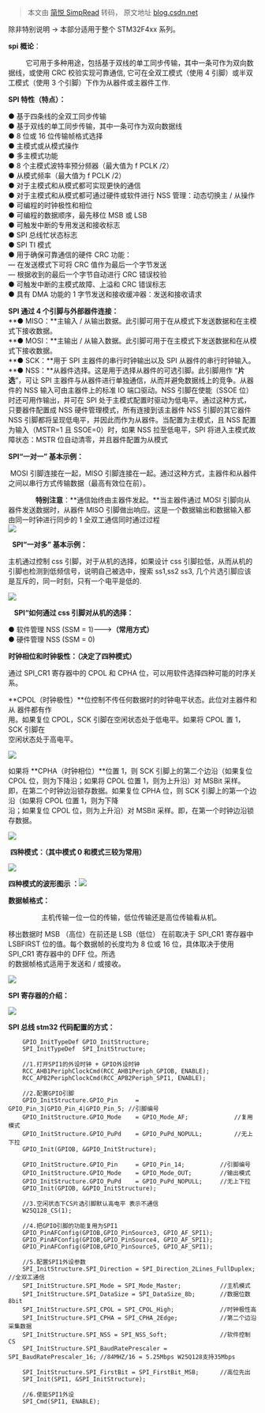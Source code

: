 > 本文由 [简悦 SimpRead](http://ksria.com/simpread/) 转码， 原文地址 [blog.csdn.net](https://blog.csdn.net/m0_58168670/article/details/130588514)

除非特别说明 -> 本部分适用于整个 STM32F4xx 系列。

**spi 概论**：

         它可用于多种用途，包括基于双线的单工同步传输，其中一条可作为双向数据线，或使用 CRC 校验实现可靠通信, 它可在全双工模式（使用 4 引脚）或半双工模式（使用 3 个引脚）下作为从器件或主器件工作.

**SPI 特性（特点）：**

● 基于四条线的全双工同步传输  
● 基于双线的单工同步传输，其中一条可作为双向数据线  
● 8 位或 16 位传输帧格式选择  
● 主模式或从模式操作  
● 多主模式功能  
● 8 个主模式波特率预分频器（最大值为 f PCLK /2）  
● 从模式频率（最大值为 f PCLK /2）  
● 对于主模式和从模式都可实现更快的通信  
● 对于主模式和从模式都可通过硬件或软件进行 NSS 管理：动态切换主 / 从操作  
● 可编程的时钟极性和相位  
● 可编程的数据顺序，最先移位 MSB 或 LSB  
● 可触发中断的专用发送和接收标志  
● SPI 总线忙状态标志  
● SPI TI 模式  
● 用于确保可靠通信的硬件 CRC 功能：  
— 在发送模式下可将 CRC 值作为最后一个字节发送  
— 根据收到的最后一个字节自动进行 CRC 错误校验  
● 可触发中断的主模式故障、上溢和 CRC 错误标志  
● 具有 DMA 功能的 1 字节发送和接收缓冲器：发送和接收请求

**SPI 通过 4 个引脚与外部器件连接：**  
**● MISO：**主输入 / 从输出数据。此引脚可用于在从模式下发送数据和在主模式下接收数据。  
**● MOSI：**主输出 / 从输入数据。此引脚可用于在主模式下发送数据和在从模式下接收数据。  
**● SCK：**用于 SPI 主器件的串行时钟输出以及 SPI 从器件的串行时钟输入。  
**● NSS：**从器件选择。这是用于选择从器件的可选引脚。此引脚用作 “**片选**”，可让 SPI 主器件与从器件进行单独通信，从而并避免数据线上的竞争。从器件的 NSS 输入可由主器件上的标准 IO 端口驱动。NSS 引脚在使能（SSOE 位）时还可用作输出，并可在 SPI 处于主模式配置时驱动为低电平。通过这种方式，只要器件配置成 NSS 硬件管理模式，所有连接到该主器件 NSS 引脚的其它器件 NSS 引脚都将呈现低电平，并因此而作为从器件。当配置为主模式，且 NSS 配置为输入（MSTR=1 且 SSOE=0）时，如果 NSS 拉至低电平，SPI 将进入主模式故障状态：MSTR 位自动清零，并且器件配置为从模式

 **SPI“一对一” 基本示例：**

  MOSI 引脚连接在一起，MISO 引脚连接在一起。通过这种方式，主器件和从器件之间以串行方式传输数据（最高有效位在前）。

              **特别注意**：**通信始终由主器件发起。**当主器件通过 MOSI 引脚向从器件发送数据时，从器件 MISO 引脚做出响应。这是一个数据输出和数据输入都由同一时钟进行同步的 1 全双工通信同时通过过程  
![](https://img-blog.csdnimg.cn/20b8402446724ca89267d53d72601c7a.png)

  **SPI“一对多” 基本示例：**

 主机通过控制 css 引脚，对于从机的选择，如果设计 css 引脚拉低，从而从机的引脚也检测到低频信号，说明自己被选中，搜索 ss1,ss2 ss3, 几个片选引脚应该是互斥的，同一时刻，只有一个电平是低的.

**![](https://img-blog.csdnimg.cn/4ae1a5ef63db49d4a8dcc63263a78e8d.png)**

   **SPI“如何通过 css 引脚对从机的选择：**

● 软件管理 NSS (SSM = 1)--->**（常用方式）**  
● 硬件管理 NSS (SSM = 0)

 **时钟相位和时钟极性：（决定了四种模式）**

通过 SPI_CR1 寄存器中的 CPOL 和 CPHA 位，可以用软件选择四种可能的时序关系。

  
**CPOL（时钟极性）**位控制不传任何数据时的时钟电平状态。此位对主器件和从 器件都有作  
用。如果复位 CPOL，SCK 引脚在空闲状态处于低电平。如果将 CPOL 置 1，SCK 引脚在  
空闲状态处于高电平。

 ![](https://img-blog.csdnimg.cn/52a30663d55f49148c525a8c706bc378.png)

如果将 **CPHA（时钟相位）**位置 1，则 SCK 引脚上的第二个边沿（如果复位 CPOL 位，则为下降沿；如果将 CPOL 位置 1，则为上升沿）对 MSBit 采样。即，在第二个时钟边沿锁存数据。如果复位 CPHA 位，则 SCK 引脚上的第一个边沿（如果将 CPOL 位置 1，则为下降  
沿；如果复位 CPOL 位，则为上升沿）对 MSBit 采样。即，在第一个时钟边沿锁存数据。

![](https://img-blog.csdnimg.cn/fd9dea9581b54a03b846a3dda8f3300f.png)

 **四种模式：（其中模式 0 和模式三较为常用）**

**![](https://img-blog.csdnimg.cn/fe47bb08deea464f906716d292218845.png)**

**四种模式的波形图示 ：**![](https://img-blog.csdnimg.cn/1ade98bd4aa4496e95c97cc5874f92f4.png)

**数据帧格式：**

                 主机传输一位一位的传输，低位传输还是高位传输看从机。

移出数据时 MSB （高位）在前还是 LSB（低位） 在前取决于 SPI_CR1 寄存器中 LSBFIRST 位的值。每个数据帧的长度均为 8 位或 16 位，具体取决于使用 SPI_CR1 寄存器中的 DFF 位。所选  
的数据帧格式适用于发送和 / 或接收。

![](https://img-blog.csdnimg.cn/7e390452a2d141d6b593786f5de13f94.png)

**SPI 寄存器的介绍：** 

![](https://img-blog.csdnimg.cn/0b1cc81313a4460b8126260f8a397f29.png)

**SPI 总线 stm32 代码配置的方式：**

```
	GPIO_InitTypeDef GPIO_InitStructure;
	SPI_InitTypeDef  SPI_InitStructure;
	
	//1.打开SPI1的外设时钟 + GPIO外设时钟
	RCC_AHB1PeriphClockCmd(RCC_AHB1Periph_GPIOB, ENABLE);
	RCC_APB2PeriphClockCmd(RCC_APB2Periph_SPI1, ENABLE);
	
	//2.配置GPIO引脚
	GPIO_InitStructure.GPIO_Pin 	= GPIO_Pin_3|GPIO_Pin_4|GPIO_Pin_5;	//引脚编号
	GPIO_InitStructure.GPIO_Mode 	= GPIO_Mode_AF;				//复用模式
	GPIO_InitStructure.GPIO_PuPd 	= GPIO_PuPd_NOPULL;			//无上下拉
	GPIO_Init(GPIOB, &GPIO_InitStructure);
 
	GPIO_InitStructure.GPIO_Pin 	= GPIO_Pin_14;			//引脚编号
	GPIO_InitStructure.GPIO_Mode 	= GPIO_Mode_OUT;		//输出模式
	GPIO_InitStructure.GPIO_PuPd 	= GPIO_PuPd_NOPULL;		//无上下拉
	GPIO_Init(GPIOB, &GPIO_InitStructure);
 
	//3.空闲状态下CS片选引脚默认高电平 表示不通信
	W25Q128_CS(1);
	
	//4.把GPIO引脚的功能复用为SPI1
	GPIO_PinAFConfig(GPIOB,GPIO_PinSource3, GPIO_AF_SPI1);
	GPIO_PinAFConfig(GPIOB,GPIO_PinSource4, GPIO_AF_SPI1);
	GPIO_PinAFConfig(GPIOB,GPIO_PinSource5, GPIO_AF_SPI1);
	
	//5.配置SPI1外设参数
	SPI_InitStructure.SPI_Direction = SPI_Direction_2Lines_FullDuplex;	//全双工通信
	SPI_InitStructure.SPI_Mode = SPI_Mode_Master;			//主机模式
	SPI_InitStructure.SPI_DataSize = SPI_DataSize_8b;		//数据位数8bit
	SPI_InitStructure.SPI_CPOL = SPI_CPOL_High;				//时钟极性高
	SPI_InitStructure.SPI_CPHA = SPI_CPHA_2Edge;			//第二个边沿采集数据
	SPI_InitStructure.SPI_NSS = SPI_NSS_Soft;				//软件控制CS
	SPI_InitStructure.SPI_BaudRatePrescaler = SPI_BaudRatePrescaler_16;	//84MHZ/16 = 5.25Mbps W25Q128支持35Mbps
 
	SPI_InitStructure.SPI_FirstBit = SPI_FirstBit_MSB;		//高位先出
	SPI_Init(SPI1, &SPI_InitStructure);
	
	//6.使能SPI1外设
	SPI_Cmd(SPI1, ENABLE);
```